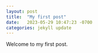 ```yaml
---
layout: post
title:  "My first post"
date:   2023-05-29 10:47:23 -0700
categories: jekyll update
---
```


Welcome to my first post.